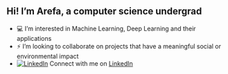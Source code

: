 ##  Hi! I’m Arefa, a computer science undergrad
- :computer: I’m interested in Machine Learning, Deep Learning and their applications
- :zap: I’m looking to collaborate on projects that have a meaningful social or environmental impact 
- [![LinkedIn][3.2]][3] Connect with me on [LinkedIn](https://www.linkedin.com/in/arefa-muzaffar/)
##
<!-- #### Check out some of my projects :point_down:
Course Management Website
> <img src="https://i.postimg.cc/kgYtCxyV/Screenshot-home-dashboard.png" width="500">
Food donation and electronic waste reduction website
> <img src="https://i.postimg.cc/Kvjqq0Ky/home-page-landing-final.png" width="500"> 
> <img src="https://i.postimg.cc/5y6B3ks7/Food-page-final.png" width="500">
<!-- EDA project
> <img src="https://i.postimg.cc/HsLX1x1q/eda-ss.png" width="500"> 
> <img src="https://i.postimg.cc/RhhFyWJG/eda-2.png" width="500"> -->

[3.2]: https://raw.githubusercontent.com/MartinHeinz/MartinHeinz/master/linkedin-3-16.png (LinkedIn icon without padding)
[3]: https://www.linkedin.com/in/heinz-martin/
<!---
arefa29/arefa29 is a ✨ special ✨ repository because its `README.md` (this file) appears on your GitHub profile.
You can click the Preview link to take a look at your changes.
--->

